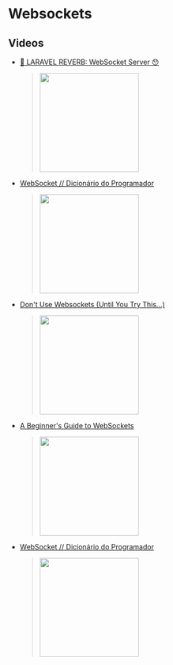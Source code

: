 # Websockets

## Videos

 * [🚀 LARAVEL REVERB: WebSocket Server 😯](https://www.youtube.com/watch?v=h0Fn7q1xyUo)
	> [<img src="https://img.youtube.com/vi/h0Fn7q1xyUo/0.jpg" width="200">](https://www.youtube.com/watch?v=h0Fn7q1xyUo "🚀 LARAVEL REVERB: WebSocket Server 😯 by Pinguim do Laravel · Rafael Lunardelli 2,070 views 1 hour, 13 minutes")
 * [WebSocket // Dicionário do Programador](https://www.youtube.com/watch?v=T4unNrKogSA)
	> [<img src="https://img.youtube.com/vi/T4unNrKogSA/0.jpg" width="200">](https://www.youtube.com/watch?v=T4unNrKogSA "WebSocket // Dicionário do Programador by Código Fonte TV 69,772 views 7 minutes, 19 seconds")
 * [Don&#39;t Use Websockets (Until You Try This…)](https://www.youtube.com/watch?v=6QnTNKOJk5A)
	> [<img src="https://img.youtube.com/vi/6QnTNKOJk5A/0.jpg" width="200">](https://www.youtube.com/watch?v=6QnTNKOJk5A "Don&#39;t Use Websockets (Until You Try This…) by Code With Ryan 268,368 views 6 minutes, 46 seconds")
 * [A Beginner&#39;s Guide to WebSockets](https://www.youtube.com/watch?v=8ARodQ4Wlf4)
	> [<img src="https://img.youtube.com/vi/8ARodQ4Wlf4/0.jpg" width="200">](https://www.youtube.com/watch?v=8ARodQ4Wlf4 "A Beginner&#39;s Guide to WebSockets by freeCodeCamp.org 303,712 views 29 minutes")
 * [WebSocket // Dicionário do Programador](https://www.youtube.com/watch?v=T4unNrKogSA)
	> [<img src="https://img.youtube.com/vi/T4unNrKogSA/0.jpg" width="200">](https://www.youtube.com/watch?v=T4unNrKogSA "WebSocket // Dicionário do Programador by Código Fonte TV 69,772 views 7 minutes, 19 seconds")
